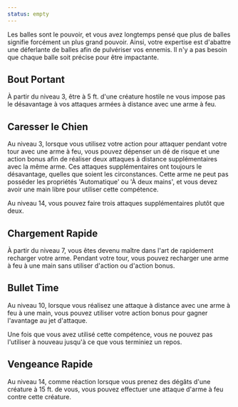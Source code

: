 ```yaml
---
status: empty
---
```

Les balles sont le pouvoir, et vous avez longtemps pensé que plus de balles signifie forcément un plus grand pouvoir. Ainsi, votre expertise est d'abattre une déferlante de balles afin de pulvériser vos ennemis. Il n'y a pas besoin que chaque balle soit précise pour être impactante.

## Bout Portant

À partir du niveau 3, être à 5 ft. d'une créature hostile ne vous impose pas le désavantage à vos attaques armées à distance avec une arme à feu.

## Caresser le Chien

Au niveau 3, lorsque vous utilisez votre action pour attaquer pendant votre tour avec une arme à feu, vous pouvez dépenser un dé de risque et une action bonus afin de réaliser deux attaques à distance supplémentaires avec la même arme. Ces attaques supplémentaires ont toujours le désavantage, quelles que soient les circonstances. Cette arme ne peut pas posséder les propriétés 'Automatique' ou 'À deux mains', et vous devez avoir une main libre pour utiliser cette compétence.

Au niveau 14, vous pouvez faire trois attaques supplémentaires plutôt que deux.

## Chargement Rapide

À partir du niveau 7, vous êtes devenu maître dans l'art de rapidement recharger votre arme. Pendant votre tour, vous pouvez recharger une arme à feu à une main sans utiliser d'action ou d'action bonus.

## Bullet Time

Au niveau 10, lorsque vous réalisez une attaque à distance avec une arme à feu à une main, vous pouvez utiliser votre action bonus pour gagner l'avantage au jet d'attaque.

Une fois que vous avez utilisé cette compétence, vous ne pouvez pas l'utiliser à nouveau jusqu'à ce que vous terminiez un repos.

## Vengeance Rapide

Au niveau 14, comme réaction lorsque vous prenez des dégâts d'une créature à 15 ft. de vous, vous pouvez effectuer une attaque d'arme à feu contre cette créature.
